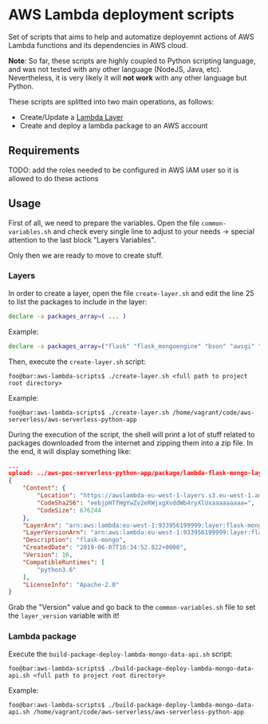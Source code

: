 # AWS Lambda deployment scripts

Set of scripts that aims to help and automatize deployemnt actions of AWS Lambda functions and its dependencies in AWS cloud.

**Note**: So far, these scripts are highly coupled to Python scripting language, and was not tested with any other language (NodeJS, Java, etc). Nevertheless, it is very likely it will **not work** with any other language but Python.

These scripts are splitted into two main operations, as follows:

- Create/Update a [Lambda Layer](https://docs.aws.amazon.com/lambda/latest/dg/configuration-layers.html)
- Create and deploy a lambda package to an AWS account

## Requirements

TODO: add the roles needed to be configured in AWS IAM user so it is allowed to do these actions

## Usage

First of all, we need to prepare the variables.
Open the file ``common-variables.sh`` and check every single line to adjust to your needs &rarr; special attention to the last block "Layers Variables".

Only then we are ready to move to create stuff.

### Layers

In order to create a layer, open the file ``create-layer.sh`` and edit the line 25 to list the packages to include in the layer:

```sh
declare -a packages_array=( ... )
```

Example:

```sh
declare -a packages_array=("flask" "flask_mongoengine" "bson" "awsgi" "werkzeug" "jinja2" "markupsafe" "itsdangerous" "click")
```

Then, execute the ``create-layer.sh`` script:

```console
foo@bar:aws-lambda-scripts$ ./create-layer.sh <full path to project root directory>
```

Example:

```console
foo@bar:aws-lambda-scripts$ ./create-layer.sh /home/vagrant/code/aws-serverless/aws-serverless-python-app
```

During the execution of the script, the shell will print a lot of stuff related to packages downloaded from the internet and zipping them into a zip file. In the end, it will display something like:

```json
...
upload: ../aws-poc-serverless-python-app/package/lambda-flask-mongo-layer.zip to s3://devenvironmentbucket/lambda-layers/lambda-flask-mongo-layer.zip
{
    "Content": {
        "Location": "https://awslambda-eu-west-1-layers.s3.eu-west-1.amazonaws.com/snapshots/933956199999/flask-mongo-377e7c96-3622-4fee-b2fd-1fbfc53bbd9d?versionId=JfJtpEPd4amQr2TJQHWSl.3PFnukLSFc&X-Amz-Security-Token=AgoJb3JpZ2luX2VjECAaCWV1LXdlc3QtMSJHMEUCIHmYBC%2FgNoxcWGPQoZjgpdCY3dYNJ2QV%2BxPxmJTAVVMZAiEAtz0VFMh1Ziz%2FOheJne9sx8WPNQBtrAiabUpOUGS4IiIq2gMISRABGgw5NTQzNjkwODI1MTEiDLJUJ7FCVncXbBqKVCq3AzVTe3AvvsxU4wguCrdIKyeIABq%2FO9fG7m5sOC0%2BY...6de4ed4e992e8134f422a0af8d16df023",
        "CodeSha256": "eebjpHTfHgYwZv2eRWjxgXvddWb4ryXlUxaaaaaaaaa=",
        "CodeSize": 676244
    },
    "LayerArn": "arn:aws:lambda:eu-west-1:933956199999:layer:flask-mongo",
    "LayerVersionArn": "arn:aws:lambda:eu-west-1:933956199999:layer:flask-mongo:10",
    "Description": "flask-mongo",
    "CreatedDate": "2019-06-07T16:34:52.822+0000",
    "Version": 10,
    "CompatibleRuntimes": [
        "python3.6"
    ],
    "LicenseInfo": "Apache-2.0"
}
```

Grab the "Version" value and go back to the ``common-variables.sh`` file to set the ``layer_version`` variable with it!

### Lambda package

Execute the ``build-package-deploy-lambda-mongo-data-api.sh`` script:

```console
foo@bar:aws-lambda-scripts$ ./build-package-deploy-lambda-mongo-data-api.sh <full path to project root directory>
```

Example:

```console
foo@bar:aws-lambda-scripts$ ./build-package-deploy-lambda-mongo-data-api.sh /home/vagrant/code/aws-serverless/aws-serverless-python-app
```
